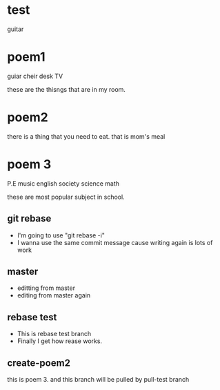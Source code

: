 # test
guitar

# poem1
guiar
cheir
desk
TV

these are the thisngs that are in my room.

# poem2

there is a thing that you need to eat.
that is mom's meal

# poem 3
P.E
music
english
society
science
math

these are most popular subject in school.

## git rebase
- I'm going to use "git rebase -i"
- I wanna use the same commit message cause writing again is lots of work


## master
- editting from master
- editing from master again

## rebase test
- This is rebase test branch 
- Finally I get how rease works. 
## create-poem2


this is poem 3. and this branch will be pulled by pull-test branch

